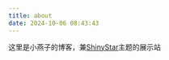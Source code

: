 ```yaml
---
title: about
date: 2024-10-06 08:43:43
---
```

这里是小燕子的博客，兼[ShinyStar](https://github.com/LittleSwift/ShinyStar/)主题的展示站  
